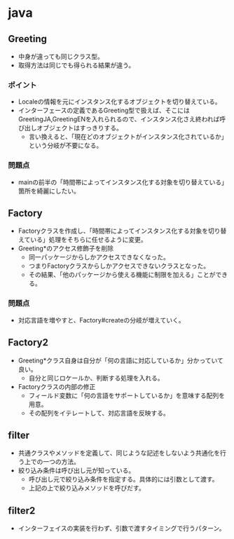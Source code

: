 # java

## Greeting
* 中身が違っても同じクラス型。
* 取得方法は同じでも得られる結果が違う。
### ポイント
* Localeの情報を元にインスタンス化するオブジェクトを切り替えている。
* インターフェースの定義であるGreeting型で扱えば、そこにはGreetingJA,GreetingENを入れられるので、インスタンス化さえ終われば呼び出しオブジェクトはすっきりする。
  * 言い換えると、「現在どのオブジェクトがインスタンス化されているか」という分岐が不要になる。
### 問題点
* mainの前半の「時間帯によってインスタンス化する対象を切り替えている」箇所を綺麗にしたい。

## Factory
* Factoryクラスを作成し、「時間帯によってインスタンス化する対象を切り替えている」処理をそちらに任せるように変更。
* Greeting*のアクセス修飾子を削除
  * 同一パッケージからしかアクセスできなくなった。
  * つまりFactoryクラスからしかアクセスできないクラスとなった。
  * その結果、「他のパッケージから使える機能に制限を加える」ことができる。
### 問題点
* 対応言語を増やすと、Factory#createの分岐が増えていく。
  
## Factory2
* Greeting*クラス自身は自分が「何の言語に対応しているか」分かっていて良い。
  * 自分と同じロケールか、判断する処理を入れる。
* Factoryクラスの内部の修正
  * フィールド変数に「何の言語をサポートしているか」を意味する配列を用意。
  * その配列をイテレートして、対応言語を反映する。
  
## filter
* 共通クラスやメソッドを定義して、同じような記述をしないよう共通化を行う上での一つの方法。
* 絞り込み条件は呼び出し元が知っている。
  * 呼び出し元で絞り込み条件を指定する。具体的には引数として渡す。
  * 上記の上で絞り込みメソッドを呼びだす。
  
## filter2
* インターフェイスの実装を行わず、引数で渡すタイミングで行うパターン。